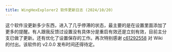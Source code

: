 ```yaml
---
title: WingHexExplorer2 软件更新日志 (2024/10/20)
---
```


这个软件没更新多少东西，进入了几乎停滞的状态，最主要的是在设置里面添加了更多的提醒。有人跟我反馈过设置没有具体分是重启有效还是立刻有效，目前主分支已做了更新。还有优化了设置保存的工作。再次特别感谢 [c61292558](https://github.com/c61292558) 对 Wiki 的付出。该软件的 v2.0.0 发布时间还得待定。

